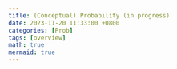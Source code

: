```yaml
---
title: (Conceptual) Probability (in progress)
date: 2023-11-20 11:33:00 +0800
categories: [Prob]
tags: [overview]
math: true
mermaid: true 
---
```

